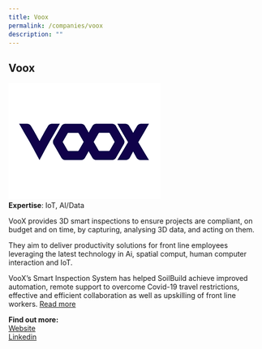 ```yaml
---
title: Voox
permalink: /companies/voox
description: ""
---
```

## Voox
![Alt text for image on Isomer site](/images/companies/voox.png)\
**Expertise**: IoT, AI/Data

VooX provides 3D smart inspections to ensure projects are compliant, on budget and on time, by capturing, analysing 3D data, and acting on them.

They aim to deliver productivity solutions for front line employees leveraging the latest technology in Ai, spatial comput, human computer interaction and IoT.

VooX’s Smart Inspection System has helped SoilBuild achieve improved automation,  remote support to overcome Covid-19 travel restrictions, effective and efficient collaboration as well as upskilling of front line workers.
[Read more](https://en.prnasia.com/releases/apac/voox-and-soilbuild-to-accelerate-digitalization-of-singapore-s-prefab-construction-industry-340344.shtml)

**Find out more:** \
[Website](https://www.virspatial.com/) \
[Linkedin](
https://www.linkedin.com/company/virspatial/)
